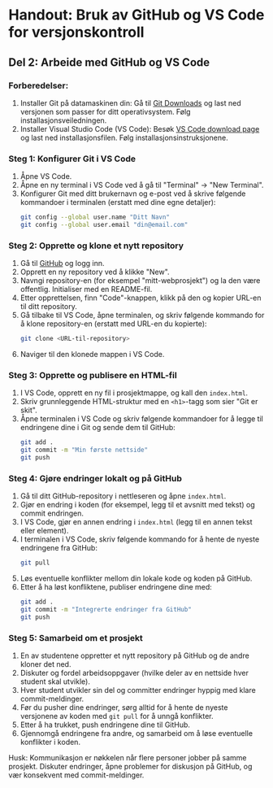 # Handout: Bruk av GitHub og VS Code for versjonskontroll

## Del 2: Arbeide med GitHub og VS Code

### Forberedelser:
1. Installer Git på datamaskinen din: Gå til [Git Downloads](https://git-scm.com/downloads) og last ned versjonen som passer for ditt operativsystem. Følg installasjonsveiledningen.
2. Installer Visual Studio Code (VS Code): Besøk [VS Code download page](https://code.visualstudio.com/download) og last ned installasjonsfilen. Følg installasjonsinstruksjonene.

### Steg 1: Konfigurer Git i VS Code
1. Åpne VS Code.
2. Åpne en ny terminal i VS Code ved å gå til "Terminal" -> "New Terminal".
3. Konfigurer Git med ditt brukernavn og e-post ved å skrive følgende kommandoer i terminalen (erstatt med dine egne detaljer):
    ```sh
    git config --global user.name "Ditt Navn"
    git config --global user.email "din@email.com"
    ```

### Steg 2: Opprette og klone et nytt repository
1. Gå til [GitHub](https://github.com/) og logg inn.
2. Opprett en ny repository ved å klikke "New".
3. Navngi repository-en (for eksempel "mitt-webprosjekt") og la den være offentlig. Initialiser med en README-fil.
4. Etter opprettelsen, finn "Code"-knappen, klikk på den og kopier URL-en til ditt repository.
5. Gå tilbake til VS Code, åpne terminalen, og skriv følgende kommando for å klone repository-en (erstatt med URL-en du kopierte):
    ```sh
    git clone <URL-til-repository>
    ```
6. Naviger til den klonede mappen i VS Code.

### Steg 3: Opprette og publisere en HTML-fil
1. I VS Code, opprett en ny fil i prosjektmappe, og kall den `index.html`.
2. Skriv grunnleggende HTML-struktur med en `<h1>`-tagg som sier "Git er skit".
3. Åpne terminalen i VS Code og skriv følgende kommandoer for å legge til endringene dine i Git og sende dem til GitHub:
    ```sh
    git add .
    git commit -m "Min første nettside"
    git push
    ```

### Steg 4: Gjøre endringer lokalt og på GitHub
1. Gå til ditt GitHub-repository i nettleseren og åpne `index.html`.
2. Gjør en endring i koden (for eksempel, legg til et avsnitt med tekst) og commit endringen.
3. I VS Code, gjør en annen endring i `index.html` (legg til en annen tekst eller element).
4. I terminalen i VS Code, skriv følgende kommando for å hente de nyeste endringene fra GitHub:
    ```sh
    git pull
    ```
5. Løs eventuelle konflikter mellom din lokale kode og koden på GitHub.
6. Etter å ha løst konfliktene, publiser endringene dine med:
    ```sh
    git add .
    git commit -m "Integrerte endringer fra GitHub"
    git push
    ```

### Steg 5: Samarbeid om et prosjekt
1. En av studentene oppretter et nytt repository på GitHub og de andre kloner det ned.
2. Diskuter og fordel arbeidsoppgaver (hvilke deler av en nettside hver student skal utvikle).
3. Hver student utvikler sin del og committer endringer hyppig med klare commit-meldinger.
4. Før du pusher dine endringer, sørg alltid for å hente de nyeste versjonene av koden med `git pull` for å unngå konflikter.
5. Etter å ha trukket, push endringene dine til GitHub.
6. Gjennomgå endringene fra andre, og samarbeid om å løse eventuelle konflikter i koden.

Husk: Kommunikasjon er nøkkelen når flere personer jobber på samme prosjekt. Diskuter endringer, åpne problemer for diskusjon på GitHub, og vær konsekvent med commit-meldinger.
